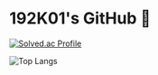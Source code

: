 # 192K01's GitHub 👋
[![Solved.ac Profile](http://mazassumnida.wtf/api/v2/generate_badge?boj=ava9797)](https://solved.ac/ava9797)

![Top Langs](https://github-readme-stats.vercel.app/api/top-langs/?username=192K01&layout=compact&theme=onedark&repo=all)

<!--
**192K01/192K01** is a ✨ _special_ ✨ repository because its `README.md` (this file) appears on your GitHub profile.

Here are some ideas to get you started:

- 🔭 I’m currently working on ...
- 🌱 I’m currently learning ...
- 👯 I’m looking to collaborate on ...
- 🤔 I’m looking for help with ...
- 💬 Ask me about ...
- 📫 How to reach me: ...
- 😄 Pronouns: ...
- ⚡ Fun fact: ...
-->
